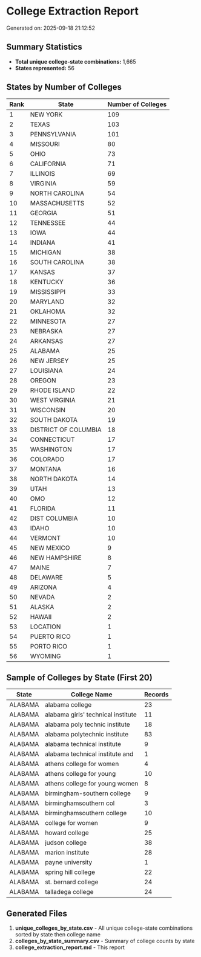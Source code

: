 # College Extraction Report

Generated on: 2025-09-18 21:12:52

## Summary Statistics

- **Total unique college-state combinations:** 1,665
- **States represented:** 56

## States by Number of Colleges

| Rank | State | Number of Colleges |
|------|-------|-------------------|
| 1 | NEW YORK | 109 |
| 2 | TEXAS | 103 |
| 3 | PENNSYLVANIA | 101 |
| 4 | MISSOURI | 80 |
| 5 | OHIO | 73 |
| 6 | CALIFORNIA | 71 |
| 7 | ILLINOIS | 69 |
| 8 | VIRGINIA | 59 |
| 9 | NORTH CAROLINA | 54 |
| 10 | MASSACHUSETTS | 52 |
| 11 | GEORGIA | 51 |
| 12 | TENNESSEE | 44 |
| 13 | IOWA | 44 |
| 14 | INDIANA | 41 |
| 15 | MICHIGAN | 38 |
| 16 | SOUTH CAROLINA | 38 |
| 17 | KANSAS | 37 |
| 18 | KENTUCKY | 36 |
| 19 | MISSISSIPPI | 33 |
| 20 | MARYLAND | 32 |
| 21 | OKLAHOMA | 32 |
| 22 | MINNESOTA | 27 |
| 23 | NEBRASKA | 27 |
| 24 | ARKANSAS | 27 |
| 25 | ALABAMA | 25 |
| 26 | NEW JERSEY | 25 |
| 27 | LOUISIANA | 24 |
| 28 | OREGON | 23 |
| 29 | RHODE ISLAND | 22 |
| 30 | WEST VIRGINIA | 21 |
| 31 | WISCONSIN | 20 |
| 32 | SOUTH DAKOTA | 19 |
| 33 | DISTRICT OF COLUMBIA | 18 |
| 34 | CONNECTICUT | 17 |
| 35 | WASHINGTON | 17 |
| 36 | COLORADO | 17 |
| 37 | MONTANA | 16 |
| 38 | NORTH DAKOTA | 14 |
| 39 | UTAH | 13 |
| 40 | OMO | 12 |
| 41 | FLORIDA | 11 |
| 42 | DIST COLUMBIA | 10 |
| 43 | IDAHO | 10 |
| 44 | VERMONT | 10 |
| 45 | NEW MEXICO | 9 |
| 46 | NEW HAMPSHIRE | 8 |
| 47 | MAINE | 7 |
| 48 | DELAWARE | 5 |
| 49 | ARIZONA | 4 |
| 50 | NEVADA | 2 |
| 51 | ALASKA | 2 |
| 52 | HAWAII | 2 |
| 53 | LOCATION | 1 |
| 54 | PUERTO RICO | 1 |
| 55 | PORTO RICO | 1 |
| 56 | WYOMING | 1 |

## Sample of Colleges by State (First 20)

| State | College Name | Records |
|-------|--------------|---------|
| ALABAMA | alabama college | 23 |
| ALABAMA | alabama girls' technical institute | 11 |
| ALABAMA | alabama poly technic institute | 18 |
| ALABAMA | alabama polytechnic institute | 83 |
| ALABAMA | alabama technical institute | 9 |
| ALABAMA | alabama technical institute and | 1 |
| ALABAMA | athens college for women | 4 |
| ALABAMA | athens college for young | 10 |
| ALABAMA | athens college for young women | 8 |
| ALABAMA | birmingham-southern college | 9 |
| ALABAMA | birminghamsouthern col | 3 |
| ALABAMA | birminghamsouthern college | 10 |
| ALABAMA | college for women | 9 |
| ALABAMA | howard college | 25 |
| ALABAMA | judson college | 38 |
| ALABAMA | marion institute | 28 |
| ALABAMA | payne university | 1 |
| ALABAMA | spring hill college | 22 |
| ALABAMA | st. bernard college | 24 |
| ALABAMA | talladega college | 24 |

## Generated Files

1. **unique_colleges_by_state.csv** - All unique college-state combinations sorted by state then college name
2. **colleges_by_state_summary.csv** - Summary of college counts by state
3. **college_extraction_report.md** - This report
